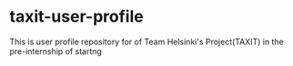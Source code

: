 # taxit-user-profile
This is  user profile repository for of  Team Helsinki's Project(TAXIT) in the pre-internship of startng 
